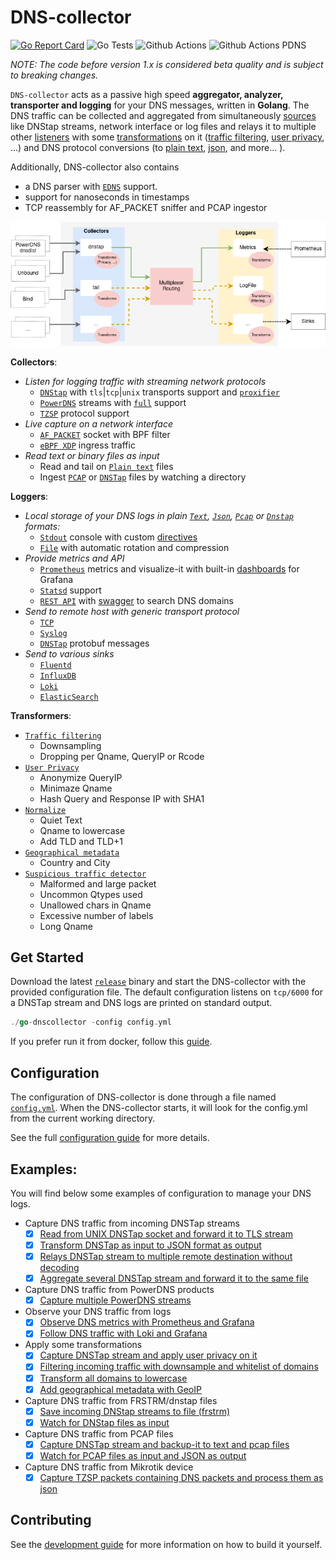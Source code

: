 # DNS-collector

[![Go Report Card](https://goreportcard.com/badge/github.com/dmachard/go-dns-collector)](https://goreportcard.com/report/dmachard/go-dns-collector)
![Go Tests](https://github.com/dmachard/go-dns-collector/actions/workflows/testing-go.yml/badge.svg)
![Github Actions](https://github.com/dmachard/go-dns-collector/actions/workflows/testing-dnstap.yml/badge.svg)
![Github Actions PDNS](https://github.com/dmachard/go-dns-collector/actions/workflows/testing-powerdns.yml/badge.svg)

*NOTE: The code before version 1.x is considered beta quality and is subject to breaking changes.*

`DNS-collector` acts as a passive high speed **aggregator, analyzer, transporter and logging** for your DNS messages, written in **Golang**. The DNS traffic can be collected and aggregated from simultaneously [sources](doc/collectors.md) like DNStap streams, network interface or log files and relays it to multiple other [listeners](doc/loggers.md) with some [transformations](doc/transformers.md) on it ([traffic filtering](doc/transformers.md#dns-filtering), [user privacy](doc/transformers.md#user-privacy), ...) and DNS protocol conversions (to [plain text](doc/configuration.md#custom-text-format), [json](doc/dnsjson.md), and more... ).

Additionally, DNS-collector also contains 
- a DNS parser with [`EDNS`](doc/dnsparser.md) support.
- support for nanoseconds in timestamps
- TCP reassembly for AF_PACKET sniffer and PCAP ingestor

![overview](doc/overview.png)

**Collectors**:
- *Listen for logging traffic with streaming network protocols*
    - [`DNStap`](doc/collectors.md#dns-tap) with `tls`|`tcp`|`unix` transports support and [`proxifier`](doc/collectors.md#dns-tap-proxifier)
    - [`PowerDNS`](doc/collectors.md#protobuf-powerdns) streams with [`full`](doc/powerdns.md)  support
    - [`TZSP`](doc/collectors.md#tzsp) protocol support
- *Live capture on a network interface*
    - [`AF_PACKET`](doc/collectors.md#live-capture-with-af_packet) socket with BPF filter
    - [`eBPF XDP`](doc/collectors.md#live-capture-with-ebpf-xdp) ingress traffic
- *Read text or binary files as input*
    - Read and tail on [`Plain text`](doc/collectors.md#tail) files
    - Ingest [`PCAP`](doc/collectors.md#file-ingestor) or [`DNSTap`](doc/collectors.md#file-ingestor) files by watching a directory

**Loggers**:

- *Local storage of your DNS logs in plain [`Text`](doc/configuration.md#custom-text-format),  [`Json`](doc/dnsjson.md), [`Pcap`](doc/loggers.md#log-file) or [`Dnstap`](doc/loggers.md#log-file) formats:*
    - [`Stdout`](doc/loggers.md#stdout) console with custom [directives](doc/configuration.md#custom-text-format)
    - [`File`](doc/loggers.md#log-file) with automatic rotation and compression
- *Provide metrics and API*
    - [`Prometheus`](doc/loggers.md#prometheus) metrics and visualize-it with built-in [dashboards](doc/dashboards.md) for Grafana
    - [`Statsd`](doc/loggers.md#statsd-client) support
    - [`REST API`](doc/loggers.md#rest-api) with [swagger](https://generator.swagger.io/?url=https://raw.githubusercontent.com/dmachard/go-dnscollector/main/doc/swagger.yml) to search DNS domains
- *Send to remote host with generic transport protocol*
    - [`TCP`](doc/loggers.md#tcp-client)
    - [`Syslog`](doc/loggers.md#syslog)
    - [`DNSTap`](doc/loggers.md#dnstap-client) protobuf messages
- *Send to various sinks*
    - [`Fluentd`](doc/loggers.md#fluentd-client)
    - [`InfluxDB`](doc/loggers.md#influxdb-client)
    - [`Loki`](doc/loggers.md#loki-client)
    - [`ElasticSearch`](doc/loggers.md#elasticsearch-client)

**Transformers**:

- [`Traffic filtering`](doc/transformers.md#dns-filtering)
    - Downsampling
    - Dropping per Qname, QueryIP or Rcode
- [`User Privacy`](doc/transformers.md#user-privacy)
    - Anonymize QueryIP
    - Minimaze Qname
    - Hash Query and Response IP with SHA1
- [`Normalize`](doc/transformers.md#normalize)
    - Quiet Text
    - Qname to lowercase
    - Add TLD and TLD+1
- [`Geographical metadata`](doc/transformers.md#geoip-support)
    - Country and City
- [`Suspicious traffic detector`](doc/transformers.md#suspicious)
    - Malformed and large packet
    - Uncommon Qtypes used
    - Unallowed chars in Qname
    - Excessive number of labels
    - Long Qname

## Get Started

Download the latest [`release`](https://github.com/dmachard/go-dns-collector/releases) binary and start the DNS-collector with the provided configuration file. The default configuration listens on `tcp/6000` for a DNSTap stream and DNS logs are printed on standard output.

```go
./go-dnscollector -config config.yml
```

If you prefer run it from docker, follow this [guide](doc/docker.md).

## Configuration

The configuration of DNS-collector is done through a file named [`config.yml`](config.yml). When the DNS-collector starts, it will look for the config.yml from the current working directory. 

See the full [configuration guide](doc/configuration.md) for more details.

## Examples:

You will find below some examples of configuration to manage your DNS logs.

- Capture DNS traffic from incoming DNSTap streams
    - [x] [Read from UNIX DNSTap socket and forward it to TLS stream](example-config/use-case-5.yml)
    - [x] [Transform DNSTap as input to JSON format as output](example-config/use-case-3.yml)
    - [x] [Relays DNSTap stream to multiple remote destination without decoding](example-config/use-case-12.yml)
    - [x] [Aggregate several DNSTap stream and forward it to the same file](example-config/use-case-7.yml)

- Capture DNS traffic from PowerDNS products
    - [x] [Capture multiple PowerDNS streams](example-config/use-case-8.yml)

- Observe your DNS traffic from logs
    - [x] [Observe DNS metrics with Prometheus and Grafana](example-config/use-case-2.yml)
    - [x] [Follow DNS traffic with Loki and Grafana](example-config/use-case-4.yml)

- Apply some transformations
    - [x] [Capture DNSTap stream and apply user privacy on it](example-config/use-case-6.yml)
    - [x] [Filtering incoming traffic with downsample and whitelist of domains](example-config/use-case-9.yml)
    - [x] [Transform all domains to lowercase](example-config/use-case-10.yml)
    - [x] [Add geographical metadata with GeoIP](example-config/use-case-11.yml)

- Capture DNS traffic from FRSTRM/dnstap files
    - [x] [Save incoming DNStap streams to file (frstrm)](example-config/use-case-13.yml)
    - [x] [Watch for DNStap files as input](example-config/use-case-14.yml)

- Capture DNS traffic from PCAP files
    - [x] [Capture DNSTap stream and backup-it to text and pcap files](example-config/use-case-1.yml)
    - [x] [Watch for PCAP files as input and JSON as output](example-config/use-case-15.yml)
    
- Capture DNS traffic from Mikrotik device
    - [x] [Capture TZSP packets containing DNS packets and process them as json](example-config/use-case-17.yml)

## Contributing

See the [development guide](doc/development.md) for more information on how to build it yourself.
